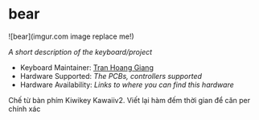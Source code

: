 # bear

![bear](imgur.com image replace me!)

*A short description of the keyboard/project*

* Keyboard Maintainer: [Tran Hoang Giang](https://github.com/thgiang)
* Hardware Supported: *The PCBs, controllers supported*
* Hardware Availability: *Links to where you can find this hardware*

Chế từ bàn phím Kiwikey Kawaiiv2. Viết lại hàm đếm thời gian để căn per chính xác
